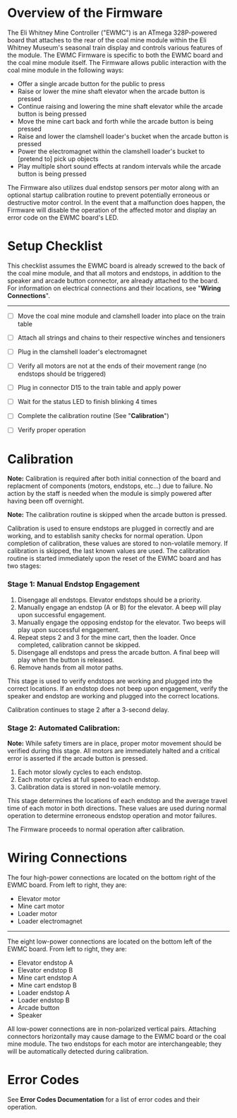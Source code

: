 # Overview of the Firmware

The Eli Whitney Mine Controller ("EWMC") is an ATmega 328P-powered board that attaches to the rear of the coal mine module within the Eli Whitney Museum's seasonal train display and controls various features of the module. The EWMC Firmware is specific to both the EWMC board and the coal mine module itself. The Firmware allows public interaction with the coal mine module in the following ways:

+ Offer a single arcade button for the public to press
+ Raise or lower the mine shaft elevator when the arcade button is pressed
+ Continue raising and lowering the mine shaft elevator while the arcade button is being pressed
+ Move the mine cart back and forth while the arcade button is being pressed
+ Raise and lower the clamshell loader's bucket when the arcade button is pressed
+ Power the electromagnet within the clamshell loader's bucket to [pretend to] pick up objects
+ Play multiple short sound effects at random intervals while the arcade button is being pressed

The Firmware also utilizes dual endstop sensors per motor along with an optional startup calibration routine to prevent potentially erroneous or destructive motor control. In the event that a malfunction does happen, the Firmware will disable the operation of the affected motor and display an error code on the EWMC board's LED.


# Setup Checklist

This checklist assumes the EWMC board is already screwed to the back of the coal mine module, and that all motors and endstops, in addition to the speaker and arcade button connector, are already attached to the board. For information on electrical connections and their locations, see "**Wiring Connections**".

---

- [ ] Move the coal mine module and clamshell loader into place on the train table
- [ ] Attach all strings and chains to their respective winches and tensioners
- [ ] Plug in the clamshell loader's electromagnet
- [ ] Verify all motors are not at the ends of their movement range (no endstops should be triggered)
- [ ] Plug in connector D15 to the train table and apply power
- [ ] Wait for the status LED to finish blinking 4 times
- [ ] Complete the calibration routine (See "**Calibration**")
- [ ] Verify proper operation


# Calibration

**Note:** Calibration is required after both initial connection of the board and replacment of components (motors, endstops, etc...) due to failure. No action by the staff is needed when the module is simply powered after having been off overnight.

**Note:** The calibration routine is skipped when the arcade button is pressed.

Calibration is used to ensure endstops are plugged in correctly and are working, and to establish sanity checks for normal operation. Upon completion of calibration, these values are stored to non-volatile memory. If calibration is skipped, the last known values are used. The calibration routine is started immediately upon the reset of the EWMC board and has two stages:

### Stage 1: Manual Endstop Engagement
1. Disengage all endstops. Elevator endstops should be a priority.
2. Manually engage an endstop (A or B) for the elevator. A beep will play upon successful engagement.
3. Manually engage the opposing endstop for the elevator. Two beeps will play upon successful engagement.
4. Repeat steps 2 and 3 for the mine cart, then the loader. Once completed, calibration cannot be skipped.
5. Disengage all endstops and press the arcade button. A final beep will play when the button is released.
6. Remove hands from all motor paths.

This stage is used to verify endstops are working and plugged into the correct locations. If an endstop does not beep upon engagement, verify the speaker and endstop are working and plugged into the correct locations.

Calibration continues to stage 2 after a 3-second delay.

### Stage 2: Automated Calibration:

**Note:** While safety timers are in place, proper motor movement should be verified during this stage. All motors are immediately halted and a critical error is asserted if the arcade button is pressed.

1. Each motor slowly cycles to each endstop.
2. Each motor cycles at full speed to each endstop.
3. Calibration data is stored in non-volatile memory.

This stage determines the locations of each endstop and the average travel time of each motor in both directions. These values are used during normal operation to determine erroneous endstop operation and motor failures.

The Firmware proceeds to normal operation after calibration.


# Wiring Connections

The four high-power connections are located on the bottom right of the EWMC board. From left to right, they are:

+ Elevator motor
+ Mine cart motor
+ Loader motor
+ Loader electromagnet

---

The eight low-power connections are located on the bottom left of the EWMC board. From left to right, they are:

+ Elevator endstop A
+ Elevator endstop B
+ Mine cart endstop A
+ Mine cart endstop B
+ Loader endstop A
+ Loader endstop B
+ Arcade button
+ Speaker

All low-power connections are in non-polarized vertical pairs. Attaching connectors horizontally may cause damage to the EWMC board or the coal mine module. The two endstops for each motor are interchangeable; they will be automatically detected during calibration.


# Error Codes

See **Error Codes Documentation** for a list of error codes and their operation.
